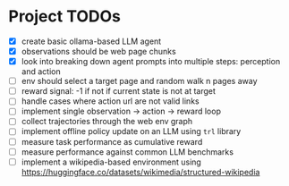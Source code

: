 # Project TODOs

- [X] create basic ollama-based LLM agent
- [X] observations should be web page chunks
- [X] look into breaking down agent prompts into multiple steps: perception and action
- [ ] env should select a target page and random walk n pages away
- [ ] reward signal: -1 if not if current state is not at target
- [ ] handle cases where action url are not valid links
- [ ] implement single observation -> action -> reward loop
- [ ] collect trajectories through the web env graph
- [ ] implement offline policy update on an LLM using `trl` library
- [ ] measure task performance as cumulative reward
- [ ] measure performance against common LLM benchmarks
- [ ] implement a wikipedia-based environment using https://huggingface.co/datasets/wikimedia/structured-wikipedia
